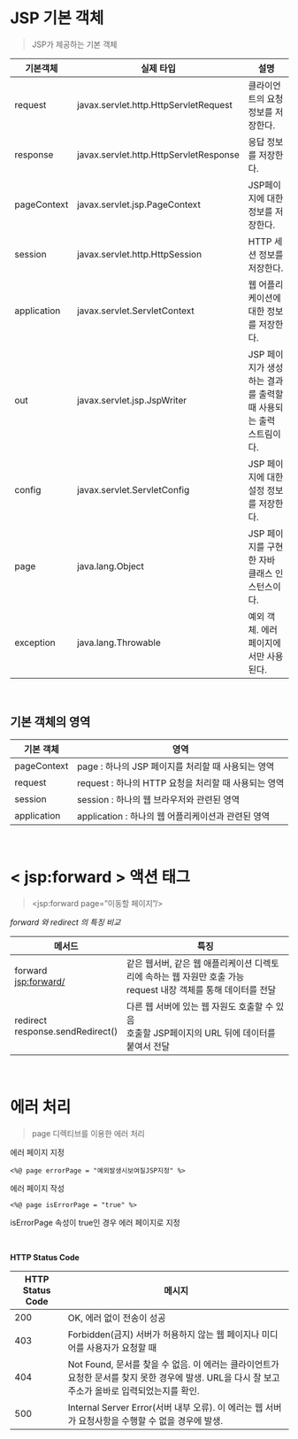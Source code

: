 # JSP 기본 객체

> JSP가 제공하는 기본 객체

기본객체| 실제 타입| 설명
-|-|-|
request| javax.servlet.http.HttpServletRequest| 클라이언트의 요청 정보를 저장한다.
response| javax.servlet.http.HttpServletResponse| 응답 정보를 저장한다.
pageContext| javax.servlet.jsp.PageContext| JSP페이지에 대한 정보를 저장한다.
session| javax.servlet.http.HttpSession| HTTP 세션 정보를 저장한다.
application| javax.servlet.ServletContext| 웹 어플리케이션에 대한 정보를 저장한다.
out| javax.servlet.jsp.JspWriter| JSP 페이지가 생성하는 결과를 출력할 때 사용되는 출력 스트림이다.
config| javax.servlet.ServletConfig| JSP 페이지에 대한 설정 정보를 저장한다.
page| java.lang.Object| JSP 페이지를 구현한 자바 클래스 인스턴스이다.
exception| java.lang.Throwable| 예외 객체. 에러 페이지에서만 사용된다.

<br>

## 기본 객체의 영역


기본 객체| 영역
-|-
pageContext| page : 하나의 JSP 페이지를 처리할 때 사용되는 영역
request| request : 하나의 HTTP 요청을 처리할 때 사용되는 영역
session| session : 하나의 웹 브라우저와 관련된 영역
application| application : 하나의 웹 어플리케이션과 관련된 영역
<br>

# < jsp:forward > 액션 태그
> <jsp:forward page=”이동할 페이지”/>


_forward 와 redirect 의 특징 비교_

메서드| 특징
-|-
forward<br><jsp:forward/>|같은 웹서버, 같은 웹 애플리케이션 디렉토리에 속하는 웹 자원만 호출 가능<br>request 내장 객체를 통해 데이터를 전달
redirect<br>response.sendRedirect()| 다른 웹 서버에 있는 웹 자원도 호출할 수 있음<br>호출할 JSP페이지의 URL 뒤에 데이터를 붙여서 전달
<br>

# 에러 처리

> page 디렉티브를 이용한 에러 처리

에러 페이지 지정

`<%@ page errorPage = "예외발생시보여질JSP지정" %>`

에러 페이지 작성

`<%@ page isErrorPage = "true" %>`

isErrorPage 속성이 true인 경우 에러 페이지로 지정

<br>

<b> HTTP Status Code</b>

HTTP Status Code| 메시지
-|-
200| OK, 에러 없이 전송이 성공
403| Forbidden(금지) 서버가 허용하지 않는 웹 페이지나 미디어를 사용자가 요청할 때
404| Not Found, 문서를 찾을 수 없음. 이 에러는 클라이언트가 요청한 문서를 찾지 못한 경우에 발생. URL을 다시 잘 보고 주소가 올바로 입력되었는지를 확인.
500| Internal Server Error(서버 내부 오류). 이 에러는 웹 서버가 요청사항을 수행할 수 없을 경우에 발생.
